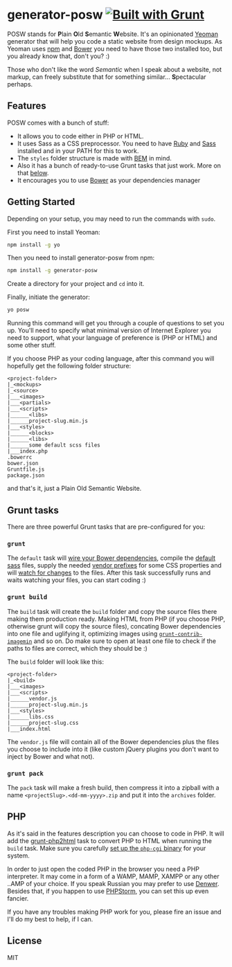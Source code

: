 # generator-posw [![Built with Grunt](https://cdn.gruntjs.com/builtwith.png)](http://gruntjs.com/)

POSW stands for **P**lain **O**ld **S**emantic **W**ebsite. It's an opinionated [Yeoman](http://yeoman.io) generator that will help you code a static website from design mockups. As Yeoman uses [npm](http://npmjs.org/) and [Bower](http://bower.io/) you need to have those two installed too, but you already know that, don't you? :)

Those who don't like the word _Semantic_ when I speak about a website, not markup, can freely substitute that for something similar... **S**pectacular perhaps.

## Features

POSW comes with a bunch of stuff:

* It allows you to code either in PHP or HTML.
* It uses Sass as a CSS preprocessor. You need to have [Ruby](https://www.ruby-lang.org/en/documentation/installation/) and [Sass](http://sass-lang.com) installed and in your PATH for this to work.
* The ``styles`` folder structure is made with [BEM](http://bem.info) in mind.
* Also it has a bunch of ready-to-use Grunt tasks that just work. More on that [below](#grunt-tasks).
* It encourages you to use [Bower](http://bower.io) as your dependencies manager

## Getting Started

Depending on your setup, you may need to run the commands with ``sudo``.

First you need to install Yeoman:

```bash
npm install -g yo
```

Then you need to install generator-posw from npm:

```bash
npm install -g generator-posw
```

Create a directory for your project and ``cd`` into it.

Finally, initiate the generator:

```bash
yo posw
```

Running this command will get you through a couple of questions to set you up. You'll need to specify what minimal version of Internet Explorer you need to support, what your language of preference is (PHP or HTML) and some other stuff.

If you choose PHP as your coding language, after this command you will hopefully get the following folder structure:

```
<project-folder>
|_<mockups>
|_<source>
|___<images>
|___<partials>
|___<scripts>
|______<libs>
|______project-slug.min.js
|___<styles>
|______<blocks>
|______<libs>
|______some default scss files
|___index.php
.bowerrc
bower.json
Gruntfile.js
package.json
```

and that's it, just a Plain Old Semantic Website.

## Grunt tasks

There are three powerful Grunt tasks that are pre-configured for you:

### ``grunt``

The ``default`` task will [wire your Bower dependencies](https://github.com/stephenplusplus/grunt-wiredep), compile the [default sass](https://github.com/gruntjs/grunt-contrib-sass) files, supply the needed [vendor prefixes](https://github.com/nDmitry/grunt-autoprefixer) for some CSS properties and will [watch for changes](https://github.com/gruntjs/grunt-contrib-watch) to the files. After this task successfully runs and waits watching your files, you can start coding :) 

### ``grunt build``

The ``build`` task will create the ``build`` folder and copy the source files there making them production ready. Making HTML from PHP (if you choose PHP, otherwise grunt will copy the source files), concating Bower dependencies into one file and uglifying it, optimizing images using [``grunt-contrib-imagemin``](https://github.com/gruntjs/grunt-contrib-imagemin) and so on. Do make sure to open at least one file to check if the paths to files are correct, which they should be :)

The ``build`` folder will look like this:

```
<project-folder>
|_<build>
|___<images>
|___<scripts>
|______vendor.js
|______project-slug.min.js
|___<styles>
|______libs.css
|______project-slug.css
|___index.html
```

The ``vendor.js`` file will contain all of the Bower dependencies plus the files you choose to include into it (like custom jQuery plugins you don't want to inject by Bower and what not).

### ``grunt pack``

The ``pack`` task will make a fresh build, then compress it into a zipball with a name ``<projectSlug>.<dd-mm-yyyy>.zip`` and put it into the ``archives`` folder.

## PHP

As it's said in the features description you can choose to code in PHP. It will add the [grunt-php2html](https://github.com/bezoerb/grunt-php2html) task to convert PHP to HTML when running the ``build`` task. Make sure you carefully [set up the ``php-cgi`` binary](https://github.com/bezoerb/grunt-php2html#installing-php-cgi) for your system.

In order to just open the coded PHP in the browser you need a PHP interpreter. It may come in a form of a WAMP, MAMP, XAMPP or any other ..AMP of your choice. If you speak Russian you may prefer to use [Denwer](http://www.denwer.ru). Besides that, if you happen to use [PHPStorm](https://www.jetbrains.com/phpstorm/), you can set this up even fancier.

If you have any troubles making PHP work for you, please fire an issue and I'll do my best to help, if I can.

## License

MIT